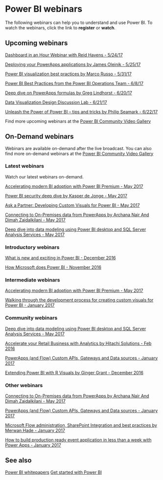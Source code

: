 <properties
   pageTitle="Power BI webinars"
   description="Power BI webinars."
   services="powerbi"
   documentationCenter=""
   authors="maikelson"
   manager="mblythe"
   backup=""
   editor=""
   tags=""
   qualityFocus="no"
   qualityDate=""/>

<tags
   ms.service="powerbi"
   ms.devlang="NA"
   ms.topic="get-started-article"
   ms.tgt_pltfrm="NA"
   ms.workload="powerbi"
   ms.date="05/23/2017"
   ms.author="maikelson"/>

# Power BI webinars

The following webinars can help you to understand and use Power BI. To watch the webinars, click the link to **register** or **watch**.

## Upcoming webinars

[Dashboard in an Hour Webinar with Reid Havens - 5/24/17](https://community.powerbi.com/t5/Webinars-and-Video-Gallery/Dashboard-in-an-Hour-Webinar-with-Reid-Havens-5-24-17/m-p/175975?Is=Website)

[Deploying your PowerApps applications by James Oleinik - 5/25/17](https://community.powerbi.com/t5/Webinars-and-Video-Gallery/5-25-2017-Deploying-your-PowerApps-applications-by-James-Oleinik/m-p/161478?Is=Website)

[Power BI visualization best practices by Marco Russo - 5/31/17](https://community.powerbi.com/t5/Webinars-and-Video-Gallery/5-31-2017-Power-BI-visualization-best-practices-by-Marco-Russo/m-p/161482?Is=Website)

[Power BI Best Practices from the Power BI Operations Team - 6/8/17](https://community.powerbi.com/t5/Webinars-and-Video-Gallery/6-8-2017-Power-BI-Best-Practices-from-the-Power-BI-Operations/m-p/161487?Is=Website)

[Deep dive on PowerApps formulas by Greg Lindhorst - 6/20/17](https://community.powerbi.com/t5/Webinars-and-Video-Gallery/Data-Visualization-Design-Discussion-Lab-6-21-17/m-p/179088?Is=Website)

[Data Visualization Design Discussion Lab - 6/21/17](https://community.powerbi.com/t5/Webinars-and-Video-Gallery/Data-Visualization-Design-Discussion-Lab-6-21-17/m-p/179088?Is=Website)

[Unleash the Power of Power BI – tips and tricks by Philip Seamark - 6/22/17](https://community.powerbi.com/t5/Webinars-and-Video-Gallery/6-22-2017-Unleash-the-Power-of-Power-BI-tips-and-tricks-by/m-p/161490?Is=Website)

Find more upcoming webinars at the [Power BI Community Video Gallery](https://community.powerbi.com/t5/Webinars-and-Video-Gallery/bd-p/VideoTipsTricks?filter=webinars&Is=Website)

## On-Demand webinars
Webinars are available on-demand after the live broadcast. You can also find more on-demand webinars at the [Power BI Community Video Gallery](https://community.powerbi.com/t5/Webinars-and-Video-Gallery/bd-p/VideoTipsTricks?filter=webinars&Is=Website)

### Latest webinars
Watch our latest webinars on-demand.

[Accelerating modern BI adoption with Power BI Premium - May 2017](https://info.microsoft.com/powerbi-premium-webinar-ondemand.html?Is=Website)

[Power BI security deep dive by Kasper de Jonge - May 2017](https://community.powerbi.com/t5/Webinars-and-Video-Gallery/5-23-2017-Power-BI-security-deep-dive-by-Kasper-de-Jonge/m-p/161476?Is=Website)

[Ask a Partner: Developing Custom Visuals for Power BI - May 2017](https://community.powerbi.com/t5/Webinars-and-Video-Gallery/Ask-a-Partner-Developing-Custom-Visuals-for-Power-BI/m-p/150368?Is=Website)

[Connecting to On-Premises data from PowerApps by Archana Nair And Dimah Zaidalkilani - May 2017](https://community.powerbi.com/t5/Webinars-and-Video-Gallery/5-16-2017-Connecting-to-On-Premises-data-from-PowerApps-by/m-p/161475?Is=Website)

[Deep dive into data modeling using Power BI desktop and SQL Server Analysis Services - May 2017](https://community.powerbi.com/t5/Webinars-and-Video-Gallery/Deep-dive-into-data-modeling-using-Power-BI-desktop-and-SQL/m-p/158625?Is=Website)

###  Introductory webinars

[What is new and exciting in Power BI - December 2016](https://info.microsoft.com/US-PowerBI-WBNR-FY17-11Nov-29-newandexciting274899_01Registration-ForminBody.html?Is=Website)

[How Microsoft does Power BI - November 2016](https://info.microsoft.com/US-PowerBI-WBNR-FY17-11Nov-29-BIATMIcrosoft274828_01Registration-ForminBody.html?Is=Website)

### Intermediate webinars

[Accelerating modern BI adoption with Power BI Premium - May 2017](https://info.microsoft.com/powerbi-premium-webinar-ondemand.html?Is=Website)

[Walking through the development process for creating custom visuals for Power BI - January 2017](https://info.microsoft.com/US-PowerBI-WBNR-FY17-01Jan-10-Walkingthroughtthedevelopmentprocess288895_02OnDemandRegistration.html?Is=Website)

### Community webinars

[Deep dive into data modeling using Power BI desktop and SQL Server Analysis Services - May 2017](https://community.powerbi.com/t5/Webinars-and-Video-Gallery/Deep-dive-into-data-modeling-using-Power-BI-desktop-and-SQL/m-p/158625?Is=Website)

[Accelerate your Retail Business with Analytics by Hitachi Solutions - Feb 2016](https://info.microsoft.com/US-PowerBI-WBNR-FY17-02Feb-02-AccelerateyourBusinessIntelligencePractices290297_01Registration-ForminBody.html?Is=Website)

[PowerApps (and Flow) Custom APIs, Gateways and Data sources - January 2017](https://info.microsoft.com/US-EAD-WBNR-FY17-01Jan-12-PowerAppsandFlowCustomAPIsGatewaysandDatasources288880_01Registration.html?Is=Website)

[Extending Power BI with R Visuals by Ginger Grant - December 2016](https://info.microsoft.com/US-PowerBI-WBNR-FY17-11Nov-29-Rvisuals274893_01Registration-ForminBody.html?Is=Website)

### Other webinars

[Connecting to On-Premises data from PowerApps by Archana Nair And Dimah Zaidalkilani - May 2017](https://community.powerbi.com/t5/Webinars-and-Video-Gallery/5-16-2017-Connecting-to-On-Premises-data-from-PowerApps-by/m-p/161475?Is=Website)

[PowerApps (and Flow) Custom APIs, Gateways and Data sources - January 2017](https://info.microsoft.com/US-EAD-WBNR-FY17-01Jan-12-PowerAppsandFlowCustomAPIsGatewaysandDatasources288880_01Registration.html?Is=Website)

[Microsoft Flow administration, SharePoint Integration and best practices by Merwan Hade - January 2017](https://info.microsoft.com/US-EAD-WBNR-FY17-01Jan-11-MicrosoftFlowadministrationandbestpracticesbyMerwanHade288879_02OnDemandRegistration-ForminBody.html?Is=Website)

[How to build production ready event application in less than a week with Power Apps - January 2017](https://info.microsoft.com/US-EAD-WBNR-FY17-01Jan-17-Howtobuildproductionreadyeventapplication288881_01Registration-ForminBody.html?Is=Website)

## See also
[Power BI whitepapers](powerbi-whitepapers.md)
[Get started with Power BI](powerbi-service-get-started.md)
